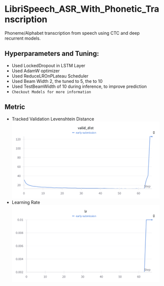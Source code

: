 # LibriSpeech_ASR_With_Phonetic_Transcription
 Phoneme/Alphabet transcription from speech using CTC and deep recurrent models.

## Hyperparameters and Tuning:
- Used LockedDropout in LSTM Layer
- Used AdamW optimizer
- Used ReduceLROnPLateau Scheduler
- Used Beam Width 2, the tuned to 5, the to 10
- Used TestBeamWidth of 10 during inference, to improve prediction
- `Checkout Models for more information`

## Metric
- Tracked Validation Levenshtein Distance
![Valid_Levenshtein_Distance](metric/valid_levenshtein_dist.png)
- Learning Rate
![Learning Rate](metric/lr.png)

